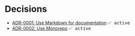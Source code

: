 # Decisions

- [ADR-0001: Use Markdown for documentation](0001-use-markdown-for-documentation.md) <kbd>✅ active</kbd>
- [ADR-0002: Use Monorepo](0002-use-monorepo.md) <kbd>✅ active</kbd>
